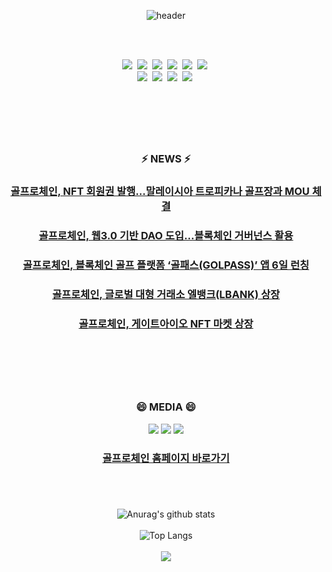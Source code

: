 <div align="center">

![header](https://capsule-render.vercel.app/api?type=soft&color=auto&height=150&section=header&text=GolfroChain&fontSize=70&animation=twinkling)

<br>
<br>

<p align="center">
  <img src="https://img.shields.io/badge/Python-3766AB?style=flat-square&logo=Python&logoColor=white"/></a>&nbsp 
  <img src="https://img.shields.io/badge/Java-007396?style=flat-square&logo=Java&logoColor=white"/></a>&nbsp 
  <img src="https://img.shields.io/badge/C++-00599C?style=flat-square&logo=C%2B%2B&logoColor=white"/></a>&nbsp 
  <img src="https://img.shields.io/badge/C-A8B9CC?style=flat-square&logo=C&logoColor=white"/></a>&nbsp 
  <img src="https://img.shields.io/badge/Javascript-ffb13b?style=flat-square&logo=javascript&logoColor=white"/></a>&nbsp 
  <img src="https://img.shields.io/badge/css-1572B6?style=flat-square&logo=css3&logoColor=white"/></a>&nbsp 
  <br>
  <img src="https://img.shields.io/badge/SpringBoot-6DB33F?style=flat-square&logo=Spring&logoColor=white"/></a>&nbsp 
  <img src="https://img.shields.io/badge/Django-092E20?style=flat-square&logo=Django&logoColor=white"/></a>&nbsp 
  <img src="https://img.shields.io/badge/Mysql-E6B91E?style=flat-square&logo=MySql&logoColor=white"/></a>&nbsp 
  <img src="https://img.shields.io/badge/aws-333664?style=flat-square&logo=amazon-aws&logoColor=white"/></a>&nbsp  
</p>

<br>

#
<br>
<h3 align="center"> ⚡ NEWS ⚡</h3>
<h3 align="center"><a href="http://www.segyebiz.com/newsView/20220415513135?OutUrl=naver">골프로체인, NFT 회원권 발행…말레이시아 트로피카나 골프장과 MOU 체결</a></h3>
<h3 align="center"><a href="http://www.it-b.co.kr/news/articleView.html?idxno=58746">골프로체인, 웹3.0 기반 DAO 도입…블록체인 거버넌스 활용</a></h3>
<h3 align="center"><a href="https://www.coinreaders.com/28527">골프로체인, 블록체인 골프 플랫폼 ‘골패스(GOLPASS)’ 앱 6일 런칭
</a></h3>
<h3 align="center"><a href="http://coinreaders.com/25639/">골프로체인, 글로벌 대형 거래소 엘뱅크(LBANK) 상장</a></h3>
<h3 align="center"><a href="http://www.discoverynews.kr/news/articleView.html?idxno=727133">골프로체인, 게이트아이오 NFT 마켓 상장</a></h3>
<br>

#
<br>
<h3 align="center"> 😄 MEDIA 😄 </h3>
<p align="center">
  <a href="https://twitter.com/golfrochain"><img src="https://img.shields.io/badge/Twitter-1DA1F2?style=flat-square&logo=Twitter&logoColor=white"/></a>
  <a href="https://blog.naver.com/golfrochain"><img src="https://img.shields.io/badge/Blog-03C75A?style=flat-square&logo=Naver&logoColor=white"/></a>
  <a href="https://open.kakao.com/o/g8sIxmQd"><img src="https://img.shields.io/badge/KakaoTalk-FFCD00?style=flat-square&logo=KakaoTalk&logoColor=white"/></a>
</p>

  <h3 align="center"><a href="https://www.golfro.io/">골프로체인 홈페이지 바로가기</a></h3>

#
<br>

![Anurag's github stats](https://github-readme-stats.vercel.app/api?username=golfrochain&show_icons=true&theme=tokyonight)
<br>
<br>
![Top Langs](https://github-readme-stats.vercel.app/api/top-langs/?username=golfrochain&layout=compact&theme=tokyonight)
<br>
<br>
<img src="https://ghchart.rshah.org/219138/GOLFROCHAIN"/>
</div>
